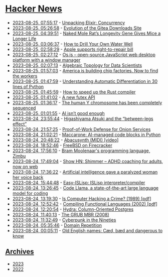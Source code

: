 # [Hacker News](https://kherrick.github.io/hacker-news/)

* [2023-08-25, 07:55:17](https://news.ycombinator.com/item?id=37259225) - [Unpacking Elixir: Concurrency](https://underjord.io/unpacking-elixir-concurrency.html)
* [2023-08-25, 05:26:58](https://news.ycombinator.com/item?id=37258411) - [Evolution of the Gitea Downloads Site](https://blog.gitea.com/evolution-of-the-gitea-downloads-site/)
* [2023-08-25, 04:39:51](https://news.ycombinator.com/item?id=37258143) - [Naked Mole Rat’s Longevity Gene Gives Mice a Longer Life](https://scienceswitch.com/2023/08/25/naked-mole-rats-longevity-gene-gives-mice-a-longer-life/)
* [2023-08-25, 03:06:37](https://news.ycombinator.com/item?id=37257514) - [How to Drill Your Own Water Well](https://drillyourownwell.com/)
* [2023-08-25, 02:58:29](https://news.ycombinator.com/item?id=37257465) - [Apple supports right-to-repair bill](https://arstechnica.com/gadgets/2023/08/hell-freezes-over-as-apple-supports-right-to-repair-bill/)
* [2023-08-25, 02:27:12](https://news.ycombinator.com/item?id=37257218) - [Os.js – open-source JavaScript web desktop platform with a window manager](https://www.os-js.org/)
* [2023-08-25, 02:07:13](https://news.ycombinator.com/item?id=37257027) - [Algebraic Topology for Data Scientists](https://arxiv.org/abs/2308.10825)
* [2023-08-25, 01:57:03](https://news.ycombinator.com/item?id=37256968) - [America is building chip factories. Now to find the workers](https://www.economist.com/united-states/2023/08/05/america-is-building-chip-factories-now-to-find-the-workers)
* [2023-08-25, 01:47:59](https://news.ycombinator.com/item?id=37256903) - [Understanding Automatic Differentiation in 30 lines of Python](https://vmartin.fr/understanding-automatic-differentiation-in-30-lines-of-python.html)
* [2023-08-25, 01:45:59](https://news.ycombinator.com/item?id=37256889) - [How to speed up the Rust compiler](https://nnethercote.github.io/2023/08/25/how-to-speed-up-the-rust-compiler-in-august-2023.html)
* [2023-08-25, 01:41:02](https://news.ycombinator.com/item?id=37256849) - [A new futex API](https://lwn.net/Articles/940944/)
* [2023-08-25, 01:36:17](https://news.ycombinator.com/item?id=37256817) - [The human Y chromosome has been completely sequenced](https://www.nature.com/articles/s41586-023-06457-y)
* [2023-08-25, 01:01:55](https://news.ycombinator.com/item?id=37256577) - [AI isn’t good enough](https://skventures.substack.com/p/ai-isnt-good-enough)
* [2023-08-24, 23:55:44](https://news.ycombinator.com/item?id=37256077) - [Higashiyama Atsuki and the “between-legs effect”](https://www.nippon.com/en/japan-topics/c12403/)
* [2023-08-24, 21:57:25](https://news.ycombinator.com/item?id=37255079) - [Proof-of-Work Defense for Onion Services](https://blog.torproject.org/introducing-proof-of-work-defense-for-onion-services/)
* [2023-08-24, 21:02:21](https://news.ycombinator.com/item?id=37254510) - [Maccarone: AI-managed code blocks in Python](https://github.com/bsilverthorn/maccarone)
* [2023-08-24, 20:48:22](https://news.ycombinator.com/item?id=37254348) - [Abacusynth (MIDI) [video]](https://www.youtube.com/watch?v=1lWUlo18B14)
* [2023-08-24, 18:52:46](https://news.ycombinator.com/item?id=37253035) - [FreeBSD on Firecracker](https://www.usenix.org/publications/loginonline/freebsd-firecracker)
* [2023-08-24, 17:56:10](https://news.ycombinator.com/item?id=37252334) - [Bram Moolenaar's programming language, Zimbu](https://thenewstack.io/vim-creator-bram-moolenaars-forgotten-programming-language-zimbu/)
* [2023-08-24, 17:49:04](https://news.ycombinator.com/item?id=37252231) - [Show HN: Shimmer – ADHD coaching for adults, now on web](https://www.shimmer.care/blog/web-launch-adhd-coaching)
* [2023-08-24, 17:36:22](https://news.ycombinator.com/item?id=37252025) - [Artificial intelligence gave a paralyzed woman her voice back](https://www.ucsf.edu/news/2023/08/425986/how-artificial-intelligence-gave-paralyzed-woman-her-voice-back)
* [2023-08-24, 15:44:48](https://news.ycombinator.com/item?id=37250213) - [Easy-ISLisp: ISLisp interpreter/compiler](https://github.com/sasagawa888/eisl)
* [2023-08-24, 13:26:45](https://news.ycombinator.com/item?id=37248494) - [Code Llama, a state-of-the-art large language model for coding](https://ai.meta.com/blog/code-llama-large-language-model-coding/)
* [2023-08-24, 13:19:30](https://news.ycombinator.com/item?id=37248411) - [Is Computer Hacking a Crime? (1989) [pdf]](https://faculty.weber.edu/apainter1/Readings/Hacking%20a%20Crime.pdf)
* [2023-08-24, 12:52:42](https://news.ycombinator.com/item?id=37248177) - [Compiling Functional Languages (2002) [pdf]](https://xavierleroy.org/talks/compilation-agay.pdf)
* [2023-08-24, 12:20:54](https://news.ycombinator.com/item?id=37247945) - [Hydra: Column-Oriented Postgres](https://www.hydra.so/)
* [2023-08-24, 11:40:13](https://news.ycombinator.com/item?id=37247678) - [The GRUB MBR (2008)](https://thestarman.pcministry.com/asm/mbr/GRUB.htm)
* [2023-08-24, 11:32:49](https://news.ycombinator.com/item?id=37247633) - [Cyberpunk in the Nineties](https://www.streettech.com/bcp/BCPtext/Manifestos/CPInThe90s.html)
* [2023-08-24, 05:35:46](https://news.ycombinator.com/item?id=37245383) - [Domain Repetition](https://iquilezles.org/articles/sdfrepetition/)
* [2023-08-24, 00:05:11](https://news.ycombinator.com/item?id=37243519) - [Old English names: Cæd, bæd and dangerous to know](https://www.historytoday.com/archive/feature/old-english-names-caed-baed-and-dangerous-know)

## [Archives](archives/index.md)

* [2023](archives/2023/index.md)
* [2022](archives/2022/index.md)
